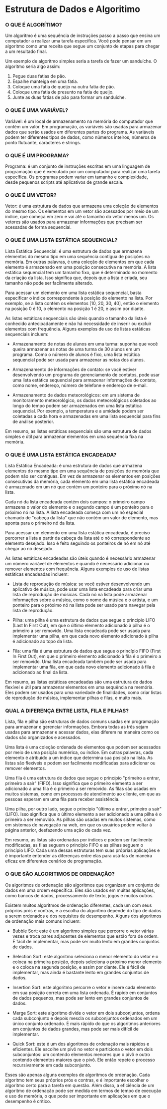 # Estrutura de Dados e Algoritimo

### O QUE É ALGORÍTIMO?
Um algoritmo é uma sequência de instruções passo a passo que ensina um computador a realizar uma tarefa específica. Você pode pensar em um algoritmo como uma receita que segue um conjunto de etapas para chegar a um resultado final.

Um exemplo de algoritmo simples seria a tarefa de fazer um sanduíche. O algoritmo seria algo assim:
1. Pegue duas fatias de pão.
2. Espalhe manteiga em uma fatia.
3. Coloque uma fatia de queijo na outra fatia de pão.
4. Coloque uma fatia de presunto na fatia de queijo.
5. Junte as duas fatias de pão para formar um sanduíche.

### O QUE É UMA VARIÁVEL?
Variável: é um local de armazenamento na memória do computador que contém um valor. Em programação, as variáveis são usadas para armazenar dados que serão usados em diferentes partes do programa. As variáveis podem ter diferentes tipos de dados, como números inteiros, números de ponto flutuante, caracteres e strings.

### O QUE É UM PROGRAMA?
Programa: é um conjunto de instruções escritas em uma linguagem de programação que é executado por um computador para realizar uma tarefa específica. Os programas podem variar em tamanho e complexidade, desde pequenos scripts até aplicativos de grande escala.

### O QUE É UM VETOR?
Vetor: é uma estrutura de dados que armazena uma coleção de elementos do mesmo tipo. Os elementos em um vetor são acessados por meio de um índice, que começa em zero e vai até o tamanho do vetor menos um. Os vetores são usados para armazenar informações que precisam ser acessadas de forma sequencial.

### O QUE É UMA LISTA ESTÁTICA SEQUENCIAL?
Lista Estática Sequencial: é uma estrutura de dados que armazena elementos do mesmo tipo em uma sequência contígua de posições na memória. Em outras palavras, é uma coleção de elementos em que cada elemento é armazenado em uma posição consecutiva na memória. A lista estática sequencial tem um tamanho fixo, que é determinado no momento da criação da lista. Isso significa que, depois que a lista é criada, seu tamanho não pode ser facilmente alterado.

Para acessar um elemento em uma lista estática sequencial, basta especificar o índice correspondente à posição do elemento na lista. Por exemplo, se a lista contém os elementos [10, 20, 30, 40], então o elemento na posição 0 é 10, o elemento na posição 1 é 20, e assim por diante.

As listas estáticas sequenciais são úteis quando o tamanho da lista é conhecido antecipadamente e não há necessidade de inserir ou excluir elementos com frequência. Alguns exemplos de uso de listas estáticas sequenciais incluem:

- Armazenamento de notas de alunos em uma turma: suponha que você queira armazenar as notas de uma turma de 30 alunos em um programa. Como o número de alunos é fixo, uma lista estática sequencial pode ser usada para armazenar as notas dos alunos.

- Armazenamento de informações de contato: se você estiver desenvolvendo um programa de gerenciamento de contatos, pode usar uma lista estática sequencial para armazenar informações de contato, como nome, endereço, número de telefone e endereço de e-mail.

- Armazenamento de dados meteorológicos: em um sistema de monitoramento meteorológico, os dados meteorológicos coletados ao longo do tempo podem ser armazenados em uma lista estática sequencial. Por exemplo, a temperatura e a umidade podem ser coletadas a cada hora e armazenadas em uma lista sequencial para fins de análise posterior.

Em resumo, as listas estáticas sequenciais são uma estrutura de dados simples e útil para armazenar elementos em uma sequência fixa na memória.

### O QUE É UMA LISTA ESTÁTICA ENCADEADA?
Lista Estática Encadeada: é uma estrutura de dados que armazena elementos do mesmo tipo em uma sequência de posições de memória que podem não ser contíguas. Em vez de armazenar os elementos em posições consecutivas da memória, cada elemento em uma lista estática encadeada é armazenado em um nó que contém um ponteiro para o próximo nó na lista.

Cada nó da lista encadeada contém dois campos: o primeiro campo armazena o valor do elemento e o segundo campo é um ponteiro para o próximo nó na lista. A lista encadeada começa com um nó especial chamado de "cabeça da lista" que não contém um valor de elemento, mas aponta para o primeiro nó da lista.

Para acessar um elemento em uma lista estática encadeada, é preciso percorrer a lista a partir da cabeça da lista até o nó correspondente ao elemento desejado. Isso é feito seguindo os ponteiros de nó em nó até chegar ao nó desejado.

As listas estáticas encadeadas são úteis quando é necessário armazenar um número variável de elementos e quando é necessário adicionar ou remover elementos com frequência. Alguns exemplos de uso de listas estáticas encadeadas incluem:

- Lista de reprodução de música: se você estiver desenvolvendo um aplicativo de música, pode usar uma lista encadeada para criar uma lista de reprodução de músicas. Cada nó na lista pode armazenar informações sobre a música, como o nome da música e o artista, e um ponteiro para o próximo nó na lista pode ser usado para navegar pela lista de reprodução.

- Pilha: uma pilha é uma estrutura de dados que segue o princípio LIFO (Last In First Out), em que o último elemento adicionado à pilha é o primeiro a ser removido. Uma lista encadeada pode ser usada para implementar uma pilha, em que cada novo elemento adicionado à pilha é adicionado ao topo da lista.

- Fila: uma fila é uma estrutura de dados que segue o princípio FIFO (First In First Out), em que o primeiro elemento adicionado à fila é o primeiro a ser removido. Uma lista encadeada também pode ser usada para implementar uma fila, em que cada novo elemento adicionado à fila é adicionado ao final da lista.

Em resumo, as listas estáticas encadeadas são uma estrutura de dados flexível e útil para armazenar elementos em uma sequência na memória. Eles podem ser usados para uma variedade de finalidades, como criar listas de reprodução de música, implementar pilhas e filas, e muito mais.

### QUAL A DIFERENÇA ENTRE LISTA, FILA E PILHAS?
Lista, fila e pilha são estruturas de dados comuns usadas em programação para armazenar e gerenciar informações. Embora todas as três sejam usadas para armazenar e acessar dados, elas diferem na maneira como os dados são organizados e acessados.

Uma lista é uma coleção ordenada de elementos que podem ser acessados por meio de uma posição numérica, ou índice. Em outras palavras, cada elemento é atribuído a um índice que determina sua posição na lista. As listas são flexíveis e podem ser facilmente modificadas para adicionar ou remover elementos.

Uma fila é uma estrutura de dados que segue o princípio "primeiro a entrar, primeiro a sair" (FIFO). Isso significa que o primeiro elemento a ser adicionado a uma fila é o primeiro a ser removido. As filas são usadas em muitos sistemas, como em processos de atendimento ao cliente, em que as pessoas esperam em uma fila para receber assistência.

Uma pilha, por outro lado, segue o princípio "último a entrar, primeiro a sair" (LIFO). Isso significa que o último elemento a ser adicionado a uma pilha é o primeiro a ser removido. As pilhas são usadas em muitos sistemas, como em sistemas de navegação na web, em que os usuários podem voltar à página anterior, desfazendo uma ação de cada vez.

Em resumo, as listas são ordenadas por índices e podem ser facilmente modificadas, as filas seguem o princípio FIFO e as pilhas seguem o princípio LIFO. Cada uma dessas estruturas tem suas próprias aplicações e é importante entender as diferenças entre elas para usá-las de maneira eficaz em diferentes cenários de programação.

### O QUE SÃO ALGORITIMOS DE ORDENAÇÃO?
Os algoritmos de ordenação são algoritmos que organizam um conjunto de dados em uma ordem específica. Eles são usados em muitas aplicações, como bancos de dados, processamento de texto, jogos e muitos outros.

Existem muitos algoritmos de ordenação diferentes, cada um com seus próprios prós e contras, e a escolha do algoritmo depende do tipo de dados a serem ordenados e dos requisitos de desempenho. Alguns dos algoritmos de ordenação mais comuns incluem:

- Bubble Sort: este é um algoritmo simples que percorre o vetor várias vezes e troca pares adjacentes de elementos que estão fora de ordem. É fácil de implementar, mas pode ser muito lento em grandes conjuntos de dados.

- Selection Sort: este algoritmo seleciona o menor elemento do vetor e o coloca na primeira posição, depois seleciona o próximo menor elemento e o coloca na segunda posição, e assim por diante. Ele é fácil de implementar, mas ainda é bastante lento em grandes conjuntos de dados.

- Insertion Sort: este algoritmo percorre o vetor e insere cada elemento em sua posição correta em uma lista ordenada. É rápido em conjuntos de dados pequenos, mas pode ser lento em grandes conjuntos de dados.

- Merge Sort: este algoritmo divide o vetor em dois subconjuntos, ordena cada subconjunto e depois mescla os subconjuntos ordenados em um único conjunto ordenado. É mais rápido do que os algoritmos anteriores em conjuntos de dados grandes, mas pode ser mais difícil de implementar.

- Quick Sort: este é um dos algoritmos de ordenação mais rápidos e eficientes. Ele escolhe um pivô no vetor e particiona o vetor em dois subconjuntos: um contendo elementos menores que o pivô e outro contendo elementos maiores que o pivô. Ele então repete o processo recursivamente em cada subconjunto. 

Esses são apenas alguns exemplos de algoritmos de ordenação. Cada algoritmo tem seus próprios prós e contras, e é importante escolher o algoritmo certo para a tarefa em questão. Além disso, a eficiência de um algoritmo de ordenação pode ser medida em termos de tempo de execução e uso de memória, o que pode ser importante em aplicações em que o desempenho é crítico.
